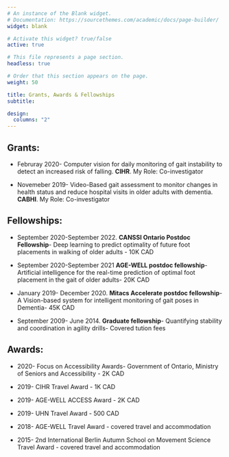 ```yaml
---
# An instance of the Blank widget.
# Documentation: https://sourcethemes.com/academic/docs/page-builder/
widget: blank

# Activate this widget? true/false
active: true

# This file represents a page section.
headless: true

# Order that this section appears on the page.
weight: 50

title: Grants, Awards & Fellowships
subtitle:

design:
  columns: "2"
---
```


Grants:
----------
 * Februray 2020- Computer vision for daily monitoring of gait instability to detect an increased risk of falling. **CIHR**. My Role: Co-investigator
 
 + Novemeber 2019- Video-Based gait assessment to monitor changes in health status and reduce hospital visits in older adults with dementia. **CABHI**. My Role: Co-investigator

 Fellowships:
----------
* September 2020-September 2022. **CANSSI Ontario Postdoc Fellowship**- Deep learning to predict optimality of future foot placements in walking of older adults - 10K CAD

* September 2020-September 2021 **AGE-WELL postdoc fellowship**- Artificial intelligence for the real-time prediction of optimal foot placement in the gait of older adults- 20K CAD
 
+ January 2019- December 2020. **Mitacs Accelerate postdoc fellowship**- A Vision-based system for intelligent monitoring of gait poses in Dementia- 45K CAD

* September 2009- June 2014. **Graduate fellowship**- Quantifying stability and coordination in agility drills- Covered tution fees

Awards:
----------
* 2020- Focus on Accessibility Awards- Government of Ontario, Ministry of Seniors and Accessibility - 2K CAD

+ 2019- CIHR Travel Award - 1K CAD

* 2019- AGE-WELL ACCESS Award - 2K CAD

+ 2019- UHN Travel Award - 500 CAD

* 2018- AGE-WELL Travel Award - covered travel and accommodation

+ 2015- 2nd International Berlin Autumn School on Movement Science Travel Award - covered travel and accommodation